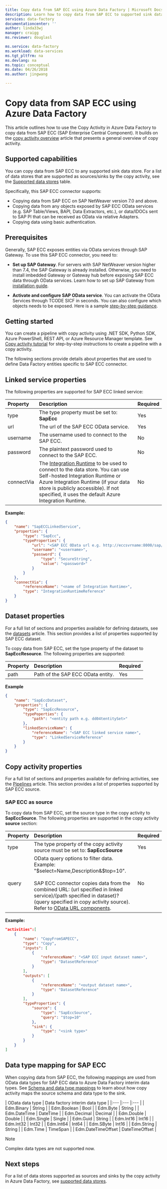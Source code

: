 ```yaml
---
title: Copy data from SAP ECC using Azure Data Factory | Microsoft Docs
description: Learn how to copy data from SAP ECC to supported sink data stores by using a copy activity in an Azure Data Factory pipeline.
services: data-factory
documentationcenter: ''
author: linda33wj
manager: craigg
ms.reviewer: douglasl

ms.service: data-factory
ms.workload: data-services
ms.tgt_pltfrm: na
ms.devlang: na
ms.topic: conceptual
ms.date: 04/26/2018
ms.author: jingwang

---
```

# Copy data from SAP ECC using Azure Data Factory

This article outlines how to use the Copy Activity in Azure Data Factory to copy data from SAP ECC (SAP Enterprise Central Component). It builds on the [copy activity overview](copy-activity-overview.md) article that presents a general overview of copy activity.

## Supported capabilities

You can copy data from SAP ECC to any supported sink data store. For a list of data stores that are supported as sources/sinks by the copy activity, see the [Supported data stores](copy-activity-overview.md#supported-data-stores-and-formats) table.

Specifically, this SAP ECC connector supports:

- Copying data from SAP ECC on SAP NetWeaver version 7.0 and above. 
- Copying data from any objects exposed by SAP ECC OData services (e.g. SAP Table/Views, BAPI, Data Extractors, etc.), or data/IDOCs sent to SAP PI that can be received as OData via relative Adapters.
- Copying data using basic authentication.

## Prerequisites

Generally, SAP ECC exposes entities via OData services through SAP Gateway. To use this SAP ECC connector, you need to:

- **Set up SAP Gateway**. For servers with SAP NetWeaver version higher than 7.4, the SAP Gateway is already installed. Otherwise, you need to install imbedded Gateway or Gateway hub before exposing SAP ECC data through OData services. Learn how to set up SAP Gateway from [installation guide](https://help.sap.com/saphelp_gateway20sp12/helpdata/en/c3/424a2657aa4cf58df949578a56ba80/frameset.htm).

- **Activate and configure SAP OData service**. You can activate the OData Services through TCODE SICF in seconds. You can also configure which objects needs to be exposed. Here is a sample [step-by-step guidance](https://blogs.sap.com/2012/10/26/step-by-step-guide-to-build-an-odata-service-based-on-rfcs-part-1/).

## Getting started

You can create a pipeline with copy activity using .NET SDK, Python SDK, Azure PowerShell, REST API, or Azure Resource Manager template. See [Copy activity tutorial](quickstart-create-data-factory-dot-net.md) for step-by-step instructions to create a pipeline with a copy activity.

The following sections provide details about properties that are used to define Data Factory entities specific to SAP ECC connector.

## Linked service properties

The following properties are supported for SAP ECC linked service:

| Property | Description | Required |
|:--- |:--- |:--- |
| type | The type property must be set to: **SapEcc** | Yes |
| url | The url of the SAP ECC OData service. |	Yes |
| username | The username used to connect to the SAP ECC. |	No |
| password | The plaintext password used to connect to the SAP ECC. | No |
| connectVia | The [Integration Runtime](concepts-integration-runtime.md) to be used to connect to the data store. You can use Self-hosted Integration Runtime or Azure Integration Runtime (if your data store is publicly accessible). If not specified, it uses the default Azure Integration Runtime. |No |

**Example:**

```json
{
    "name": "SapECCLinkedService",
    "properties": {
        "type": "SapEcc",
        "typeProperties": {
            "url": "<SAP ECC OData url e.g. http://eccsvrname:8000/sap/opu/odata/sap/zgw100_dd02l_so_srv/>",
            "username": "<username>",
            "password": {
                "type": "SecureString",
                "value": "<password>"
            }
        }
    },
    "connectVia": {
        "referenceName": "<name of Integration Runtime>",
        "type": "IntegrationRuntimeReference"
    }
}
```

## Dataset properties

For a full list of sections and properties available for defining datasets, see the [datasets](concepts-datasets-linked-services.md) article. This section provides a list of properties supported by SAP ECC dataset.

To copy data from SAP ECC, set the type property of the dataset to **SapEccResource**. The following properties are supported:

| Property | Description | Required |
|:--- |:--- |:--- |
| path | Path of the SAP ECC OData entity. | Yes |

**Example**

```json
{
    "name": "SapEccDataset",
    "properties": {
        "type": "SapEccResource",
        "typePoperties": {
            "path": "<entity path e.g. dd04tentitySet>"
        },
        "linkedServiceName": {
            "referenceName": "<SAP ECC linked service name>",
            "type": "LinkedServiceReference"
        }
    }
}
```

## Copy activity properties

For a full list of sections and properties available for defining activities, see the [Pipelines](concepts-pipelines-activities.md) article. This section provides a list of properties supported by SAP ECC source.

### SAP ECC as source

To copy data from SAP ECC, set the source type in the copy activity to **SapEccSource**. The following properties are supported in the copy activity **source** section:

| Property | Description | Required |
|:--- |:--- |:--- |
| type | The type property of the copy activity source must be set to: **SapEccSource** | Yes |
| query | OData query options to filter data. Example: "$select=Name,Description&$top=10".<br/><br/>SAP ECC connector copies data from the combined URL: (url specified in linked service)/(path specified in dataset)?(query specified in copy activity source). Refer to [OData URL components](http://www.odata.org/documentation/odata-version-3-0/url-conventions/). | No |

**Example:**

```json
"activities":[
    {
        "name": "CopyFromSAPECC",
        "type": "Copy",
        "inputs": [
            {
                "referenceName": "<SAP ECC input dataset name>",
                "type": "DatasetReference"
            }
        ],
        "outputs": [
            {
                "referenceName": "<output dataset name>",
                "type": "DatasetReference"
            }
        ],
        "typeProperties": {
            "source": {
                "type": "SapEccSource",
                "query": "$top=10"
            },
            "sink": {
                "type": "<sink type>"
            }
        }
    }
]
```

## Data type mapping for SAP ECC

When copying data from SAP ECC, the following mappings are used from OData data types for SAP ECC data to Azure Data Factory interim data types. See [Schema and data type mappings](copy-activity-schema-and-type-mapping.md) to learn about how copy activity maps the source schema and data type to the sink.

| OData data type | Data factory interim data type |
|:--- |:--- |:--- |
| Edm.Binary | String |
| Edm.Boolean | Bool |
| Edm.Byte | String |
| Edm.DateTime | DateTime |
| Edm.Decimal | Decimal |
| Edm.Double | Double |
| Edm.Single | Single |
| Edm.Guid | String |
| Edm.Int16 | Int16 |
| Edm.Int32 | Int32 |
| Edm.Int64 | Int64 |
| Edm.SByte | Int16 |
| Edm.String | String |
| Edm.Time | TimeSpan |
| Edm.DateTimeOffset | DateTimeOffset |

> [!NOTE]
> Complex data types are not supported now.

## Next steps
For a list of data stores supported as sources and sinks by the copy activity in Azure Data Factory, see [supported data stores](copy-activity-overview.md#supported-data-stores-and-formats).
